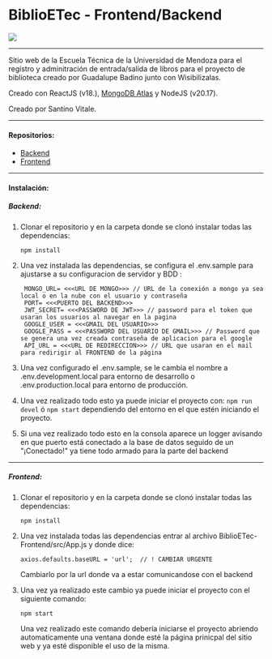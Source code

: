 # BiblioETec - Frontend/Backend

[![](https://encrypted-tbn0.gstatic.com/images?q=tbn:ANd9GcRz4M8eYT4C1dsZCnOxoq8lsmy1A1EcNCZb8rZPPvqgP-YHCU2cpJHfpNVkaP3lbL74MHk&usqp=CAU)](https://encrypted-tbn0.gstatic.com/images?q=tbn:ANd9GcRz4M8eYT4C1dsZCnOxoq8lsmy1A1EcNCZb8rZPPvqgP-YHCU2cpJHfpNVkaP3lbL74MHk&usqp=CAU)


------------



Sitio web de la Escuela Técnica de la Universidad de Mendoza para el registro y adminitración de entrada/salida de libros para el proyecto de biblioteca creado por Guadalupe Badino junto con Wisibilizalas. 

Creado con ReactJS (v18.), [MongoDB Atlas](https://www.mongodb.com/products/platform/atlas-database "MongoDB Atlas") y NodeJS (v20.17).

Creado por Santino Vitale.

------------



#### Repositorios:
-  [Backend](https://github.com/SantinoVitale/BiblioETec-Backend)
- [Frontend](https://github.com/SantinoVitale/BiblioETec-Frontend "Frontend")

------------


#### Instalación:
##### Backend:
1. Clonar el repositorio y en la carpeta donde se clonó instalar todas las dependencias:

	`npm install`

2. Una vez instalada las dependencias, se configura el .env.sample para ajustarse a su configuracion de servidor y BDD :

	
    	MONGO_URL= <<<URL DE MONGO>>> // URL de la conexión a mongo ya sea local o en la nube con el usuario y contraseña
    	PORT= <<<PUERTO DEL BACKEND>>>
    	JWT_SECRET= <<<PASSWORD DE JWT>>> // password para el token que usaran los usuarios al navegar en la pagina
    	GOOGLE_USER = <<<GMAIL DEL USUARIO>>>
    	GOOGLE_PASS = <<<PASSWORD DEL USUARIO DE GMAIL>>> // Password que se genera una vez creada contraseña de aplicacion para el google
    	API_URL = <<<URL DE REDIRECCION>>> // URL que usaran en el mail para redirigir al FRONTEND de la página

3. Una vez configurado el .env.sample, se le cambia el nombre a .env.development.local para entorno de desarrollo o .env.production.local para entorno de producción.

4. Una vez realizado todo esto ya puede iniciar el proyecto con: 
`npm run devel` ó `npm start` dependiendo del entorno en el que estén iniciando el proyecto.

5. Si una vez realizado todo esto en la consola aparece un logger avisando en que puerto está conectado a la base de datos seguido de un "¡Conectado!" ya tiene todo armado para la parte del backend


------------

##### Frontend:

1.  Clonar el repositorio y en la carpeta donde se clonó instalar todas las dependencias:

	`npm install`

2. Una vez instalada todas las dependencias entrar al archivo BiblioETec-Frontend/src/App.js y donde dice:

	```axios.defaults.baseURL = 'url';  // ! CAMBIAR URGENTE```

	Cambiarlo por la url donde va a estar comunicandose con el backend

3. Una vez ya realizado este cambio ya puede iniciar el proyecto con el siguiente comando:

	`npm start`

	Una vez realizado este comando debería iniciarse el proyecto abriendo automaticamente una ventana donde esté la página prinicpal del sitio web y ya esté disponible el uso de la misma.